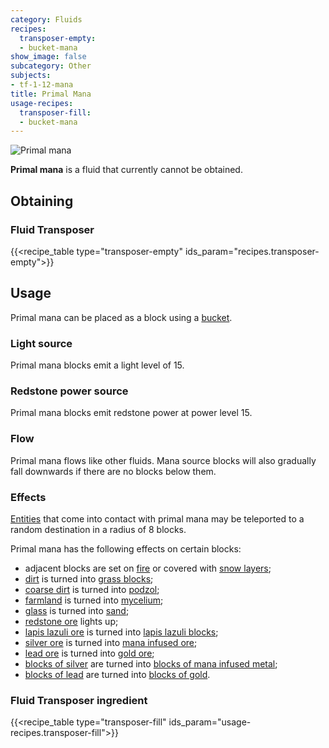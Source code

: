 ```yaml
---
category: Fluids
recipes:
  transposer-empty:
  - bucket-mana
show_image: false
subcategory: Other
subjects:
- tf-1-12-mana
title: Primal Mana
usage-recipes:
  transposer-fill:
  - bucket-mana
---
```


![Primal mana](/images/docs/1.12/thermal-foundation/primal-mana.gif)


**Primal mana** is a fluid that currently cannot be obtained.


Obtaining
---------

### Fluid Transposer
{{<recipe_table type="transposer-empty" ids_param="recipes.transposer-empty">}}


Usage
-----

Primal mana can be placed as a block using a
[bucket](https://minecraft.gamepedia.com/Bucket).

### Light source
Primal mana blocks emit a light level of 15.

### Redstone power source
Primal mana blocks emit redstone power at power level 15.

### Flow
Primal mana flows like other fluids. Mana source blocks will also gradually fall
downwards if there are no blocks below them.

### Effects
[Entities](https://minecraft.gamepedia.com/Entity) that come into contact with
primal mana may be teleported to a random destination in a radius of 8 blocks.

Primal mana has the following effects on certain blocks:

* adjacent blocks are set on [fire](https://minecraft.gamepedia.com/Fire) or
  covered with [snow layers](https://minecraft.gamepedia.com/Snow_(layer));
* [dirt](https://minecraft.gamepedia.com/Dirt) is turned into [grass
  blocks](https://minecraft.gamepedia.com/Grass_Block);
* [coarse dirt](https://minecraft.gamepedia.com/Coarse_Dirt) is turned into
  [podzol](https://minecraft.gamepedia.com/Podzol);
* [farmland](https://minecraft.gamepedia.com/Farmland) is turned into
  [mycelium](https://minecraft.gamepedia.com/Mycelium);
* [glass](https://minecraft.gamepedia.com/Glass) is turned into
  [sand](https://minecraft.gamepedia.com/Sand);
* [redstone ore](https://minecraft.gamepedia.com/Redstone_Ore) lights up;
* [lapis lazuli ore](https://minecraft.gamepedia.com/Lapis_Lazuli_Ore) is turned
  into [lapis lazuli
  blocks](https://minecraft.gamepedia.com/Lapis_Lazuli_Block);
* [silver ore](../silver-ore/) is turned into [mana infused
  ore](../mana-infused-ore/);
* [lead ore](../lead-ore/) is turned into [gold
  ore](https://minecraft.gamepedia.com/Gold_Ore);
* [blocks of silver](../block-of-silver/) are turned into [blocks of mana
  infused metal](../block-of-mana-infused-metal/);
* [blocks of lead](../block-of-lead/) are turned into [blocks of
  gold](https://minecraft.gamepedia.com/Block_of_Gold).


### Fluid Transposer ingredient
{{<recipe_table type="transposer-fill" ids_param="usage-recipes.transposer-fill">}}
